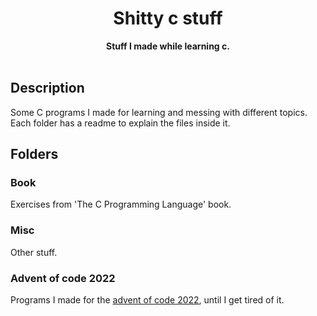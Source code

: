 <div align="center">
<h1>Shitty c stuff</h1>
<b>Stuff I made while learning c.</b>
</div><br>

## Description
Some C programs I made for learning and messing with different topics.  
Each folder has a readme to explain the files inside it.

## Folders
### Book
Exercises from 'The C Programming Language' book.

### Misc
Other stuff.

### Advent of code 2022
Programs I made for the [advent of code 2022](https://adventofcode.com/2022), until
I get tired of it.

